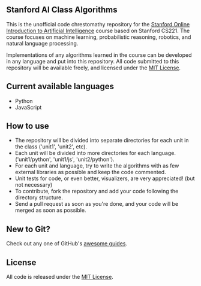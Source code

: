 Stanford AI Class Algorithms
----------------------------

This is the unofficial code chrestomathy repository for the [Stanford Online Introduction to Artificial Intelligence][1] course based on Stanford CS221. The course focuses on machine learning, probabilistic reasoning, robotics, and natural language processing.

Implementations of any algorithms learned in the course can be developed in any language and put into this repository. All code submitted to this repository will be available freely, and licensed under the [MIT License][2].

[1]: http://www.ai-class.com/
[2]: http://www.opensource.org/licenses/mit-license.php
    
Current available languages
-----------------------------

* Python
* JavaScript

How to use
-----------

* The repository will be divided into separate directories for each unit in the class ('unit1', 'unit2', etc).
* Each unit will be divided into more directories for each language. ('unit1/python', 'unit1/js', 'unit2/python').
* For each unit and language, try to write the algorithms with as few external libraries as possible and keep the code commented. 
* Unit tests for code, or even better, visualizers, are very appreciated! (but not necessary)
* To contribute, fork the repository and add your code following the directory structure.  
* Send a pull request as soon as you're done, and your code will be merged as soon as possible.

New to Git?
-----------

Check out any one of GitHub's [awesome guides][2].

[2]:https://github.com/blog/120-new-to-git

License
-------

All code is released under the [MIT License][4].

[4]:http://www.opensource.org/licenses/mit-license.php
